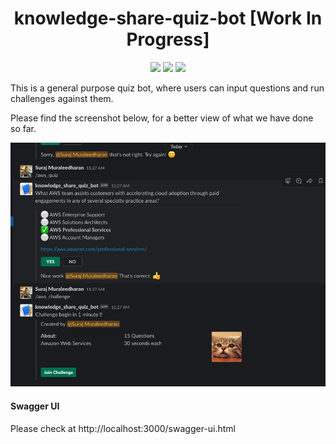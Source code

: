 <h1 align="center">
    knowledge-share-quiz-bot [Work In Progress]
</h1>

<p align="center">
    <a href="https://github.com/surajcm/knowledge-share-quiz-bot/commits/" title="Last Commit"><img src="https://img.shields.io/github/last-commit/surajcm/knowledge-share-quiz-bot?style=flat"></a>
    <a href="https://github.com/surajcm/knowledge-share-quiz-bot/issues" title="Open Issues"><img src="https://img.shields.io/github/issues/surajcm/knowledge-share-quiz-bot?style=flat"></a>
    <a href="https://github.com/surajcm/knowledge-share-quiz-bot/blob/master/LICENSE" title="License"><img src="https://img.shields.io/badge/License-Apache%203.0-green.svg?style=flat"></a>
</p>

This is a general purpose quiz bot, where users can input questions and run challenges against them.

Please find the screenshot below, for a better view of what we have done so far.

[![Chat screen](https://github.com/surajcm/knowledge-share-quiz-bot/raw/master/screens/knowledge_share_quiz_bot_in_action.png)](https://github.com/surajcm/knowledge-share-quiz-bot/raw/master/screens/knowledge_share_quiz_bot_in_action.png)

#### Swagger UI

Please check at http://localhost:3000/swagger-ui.html